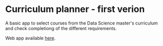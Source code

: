 # Curriculum planner - first verion
A basic app to select courses from the Data Science master's curriculum and check completiong of the different requirements.

Web app available [here](https://emile-jn.github.io/curriculum-planner-test/).
